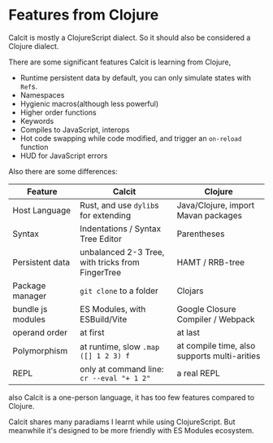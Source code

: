 # Features from Clojure

Calcit is mostly a ClojureScript dialect. So it should also be considered a Clojure dialect.

There are some significant features Calcit is learning from Clojure,

- Runtime persistent data by default, you can only simulate states with `Ref`s.
- Namespaces
- Hygienic macros(although less powerful)
- Higher order functions
- Keywords
- Compiles to JavaScript, interops
- Hot code swapping while code modified, and trigger an `on-reload` function
- HUD for JavaScript errors

Also there are some differences:

| Feature           | Calcit                                           | Clojure                                      |
| ----------------- | ------------------------------------------------ | -------------------------------------------- |
| Host Language     | Rust, and use `dylib`s for extending             | Java/Clojure, import Mavan packages          |
| Syntax            | Indentations / Syntax Tree Editor                | Parentheses                                  |
| Persistent data   | unbalanced 2-3 Tree, with tricks from FingerTree | HAMT / RRB-tree                              |
| Package manager   | `git clone` to a folder                          | Clojars                                      |
| bundle js modules | ES Modules, with ESBuild/Vite                    | Google Closure Compiler / Webpack            |
| operand order     | at first                                         | at last                                      |
| Polymorphism      | at runtime, slow `.map ([] 1 2 3) f`             | at compile time, also supports multi-arities |
| REPL              | only at command line: `cr --eval "+ 1 2"`        | a real REPL                                  |

also Calcit is a one-person language, it has too few features compared to Clojure.

Calcit shares many paradiams I learnt while using ClojureScript. But meanwhile it's designed to be more friendly with ES Modules ecosystem.
